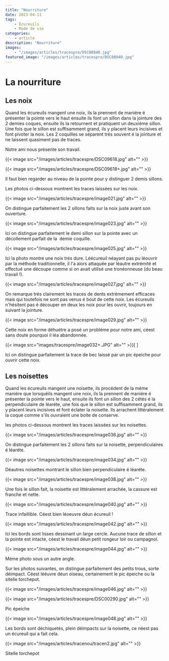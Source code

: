 ```yaml
---
title: "Nourriture"
date: 2023-04-11
tags: 
    - Écureuils
    - Mode de vie
categories:
    - article
description: "Nourriture"
images:
    - "/images/articles/tracespre/DSC08940.jpg"
featured_image: "/images/articles/tracespre/DSC08940.jpg"
---
```


# La nourriture

## Les noix

Quand les écureuils mangent une noix, ils la prennent de maniére é présenter la pointe vers le haut ensuite ils font un sillon dans la jointure des 2 demies coques, ensuite ils la retournent et pratiquent un deuxiéme sillon. Une fois que le sillon est suffisamment grand, ils y placent leurs incisives et font pivoter la noix. Les 2 coquilles se séparent trés souvent é la jointure et ne laissent quasiment pas de traces.

 Notre ami nous présente son travail.

{{< image src="/images/articles/tracespre/DSC09618.jpg" alt="" >}}

{{< image src="/images/articles/tracespre/DSC09618+.jpg" alt="" >}}

Il faut bien regarder au niveau de la pointe pour y distinguer 2 demis sillons.

Les photos ci-dessous montrent les traces laissées sur les noix.

{{< image src="/images/articles/tracespre/image021.jpg" alt="" >}}

 On distingue parfaitement les 2 sillons faits sur la noix juste avant son ouverture. 

{{< image src="/images/articles/tracespre/image023.jpg" alt="" >}}

Ici on distingue parfaitement le demi sillon sur la pointe avec un décollement parfait de la  demie coquille.

{{< image src="/images/articles/tracespre/image025.jpg" alt="" >}}

 Ici la photo montre une noix trés dure. Léécureuil néayant pas pu léouvrir par la méthode traditionnelle, il l'a alors attaquée par léautre extrémité et effectué une découpe comme si on avait utilisé une tronéonneuse (du beau travail !).

{{< image src="/images/articles/tracespre/image027.jpg" alt="" >}}

 On remarque trés clairement les traces de dents extrémement efficaces mais qui toutefois ne sont pas venus é bout de cette noix. Les écureuils n'hésitent pas é découper en deux les noix pour les ouvrir, toujours en suivant la jointure. 

{{< image src="/images/articles/tracespre/image029.jpg" alt="" >}}

Cette noix en forme déhuétre a posé un probléme pour notre ami, céest sans doute pourquoi il léa abandonnée.

{{< image src="images/tracespre/image032+.JPG" alt="" >}}[ ]

Ici on distingue parfaitement la trace de bec laissé par un pic épeiche pour ouvrir cette noix.


## Les noisettes

Quand les écureuils mangent une noisette, ils procédent de la méme maniére que lorsquéils mangent une noix, ils la prennent de maniére é présenter la pointe vers le haut, ensuite ils font un sillon des 2 cétés é la perpendiculaire de léaréte, une fois que le sillon est suffisamment grand, ils y placent leurs incisives et font éclater la noisette. Ils arrachent littéralement la coque comme s'ils ouvraient une boite de conserve.

les photos ci-dessous montrent les traces laissées sur les noisettes. 

{{< image src="/images/articles/tracespre/image036.jpg" alt="" >}}

On distingue parfaitement les 2 sillons faits sur la noisette, perpendiculaires é léaréte.

{{< image src="/images/articles/tracespre/image034.jpg" alt="" >}}

 Déautres noisettes montrant le sillon bien perpendiculaire é léaréte. 

{{< image src="/images/articles/tracespre/image038.jpg" alt="" >}}

 Une fois le sillon fait, la noisette est littéralement arrachée, la cassure est franche et nette.

{{< image src="/images/articles/tracespre/image040.jpg" alt="" >}}

 Trace infaillible. Céest bien léoeuvre déun écureuil !

{{< image src="/images/articles/tracespre/image042.jpg" alt="" >}}

 Ici les bords sont lisses dessinant un large cercle. Aucune trace de sillon et la pointe est intacte, céest le travail déun petit rongeur loir ou campagnol. 

{{< image src="/images/articles/tracespre/image044.jpg" alt="" >}}

 Méme photo sous un autre angle.

 Sur les photos suivantes, on distingue parfaitement des petits trous, sorte déimpact. Céest lééuvre déun oiseau, certainement le pic épeiche ou la sitelle torchepot. 

{{< image src="/images/articles/tracespre/image046.jpg" alt="" >}}

{{< image src="/images/articles/tracespre/DSC00290.jpg" alt="" >}}

Pic épeiche

{{< image src="/images/articles/tracespre/image048.jpg" alt="" >}}

Les bords sont déchiquetés, plein déimpacts sur la noisette, ce néest pas un écureuil qui a fait cela.

{{< image src="/images/articles/tracenou/tracen2.jpg" alt="" >}}

Sitelle torchepot

